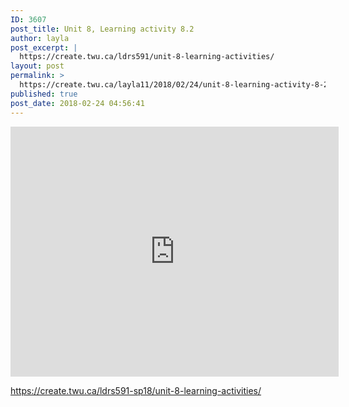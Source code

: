 ```yaml
---
ID: 3607
post_title: Unit 8, Learning activity 8.2
author: layla
post_excerpt: |
  https://create.twu.ca/ldrs591/unit-8-learning-activities/
layout: post
permalink: >
  https://create.twu.ca/layla11/2018/02/24/unit-8-learning-activity-8-2/
published: true
post_date: 2018-02-24 04:56:41
---
```

<p><iframe width="525" height="400" scrolling="no" frameborder="no" src="https://w.soundcloud.com/player/?visual=true&#038;url=https%3A%2F%2Fapi.soundcloud.com%2Ftracks%2F404482161&%23038;show_artwork=true&%23038;maxwidth=525&%23038;maxheight=788&%23038;dnt=1"></iframe></p>
<p><a href="https://create.twu.ca/ldrs591-sp18/unit-8-learning-activities/">https://create.twu.ca/ldrs591-sp18/unit-8-learning-activities/</a></p>